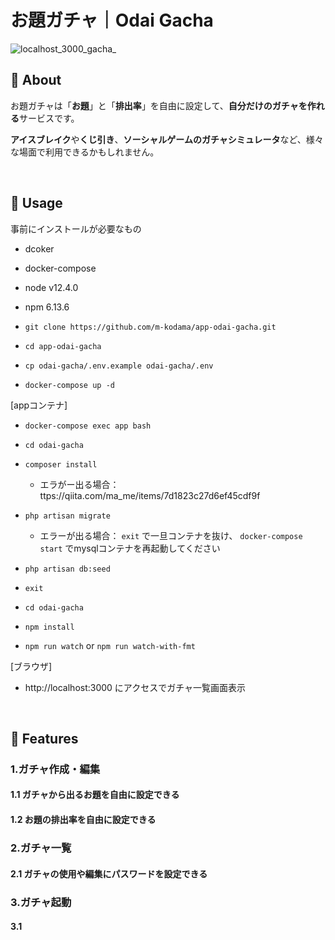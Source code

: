 # お題ガチャ｜Odai Gacha

![localhost_3000_gacha_](https://user-images.githubusercontent.com/28724739/74842408-b61b3b00-536d-11ea-869c-abfc83c06bb3.png)

## 🦖 About
お題ガチャは「**お題**」と「**排出率**」を自由に設定して、**自分だけのガチャを作れる**サービスです。

**アイスブレイク**や**くじ引き**、**ソーシャルゲームのガチャシミュレータ**など、様々な場面で利用できるかもしれません。

<br>

## 🦖 Usage

事前にインストールが必要なもの
- dcoker
- docker-compose
- node v12.4.0
- npm 6.13.6

- `git clone https://github.com/m-kodama/app-odai-gacha.git`
- `cd app-odai-gacha`
- `cp odai-gacha/.env.example odai-gacha/.env`
- `docker-compose up -d`

[appコンテナ]
- `docker-compose exec app bash`
- `cd odai-gacha`
- `composer install`
  - エラがー出る場合：ttps://qiita.com/ma_me/items/7d1823c27d6ef45cdf9f
- `php artisan migrate` 
  - エラーが出る場合： `exit` で一旦コンテナを抜け、 `docker-compose start` でmysqlコンテナを再起動してください
- `php artisan db:seed`
- `exit`

- `cd odai-gacha`
- `npm install`
- `npm run watch` or `npm run watch-with-fmt`

[ブラウザ]
- http://localhost:3000 にアクセスでガチャ一覧画面表示
<br>

## 🦖 Features

### 1.ガチャ作成・編集
#### 1.1 ガチャから出るお題を自由に設定できる
#### 1.2 お題の排出率を自由に設定できる

### 2.ガチャ一覧
#### 2.1 ガチャの使用や編集にパスワードを設定できる

### 3.ガチャ起動
#### 3.1 

